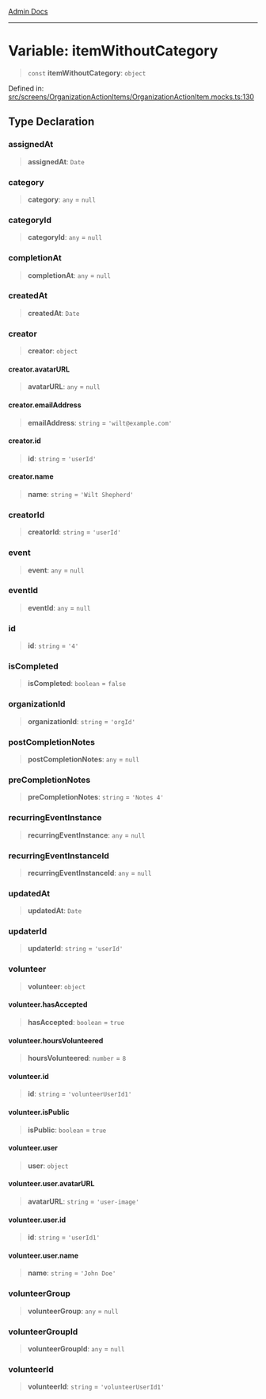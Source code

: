 [Admin Docs](/)

***

# Variable: itemWithoutCategory

> `const` **itemWithoutCategory**: `object`

Defined in: [src/screens/OrganizationActionItems/OrganizationActionItem.mocks.ts:130](https://github.com/PalisadoesFoundation/talawa-admin/blob/main/src/screens/OrganizationActionItems/OrganizationActionItem.mocks.ts#L130)

## Type Declaration

### assignedAt

> **assignedAt**: `Date`

### category

> **category**: `any` = `null`

### categoryId

> **categoryId**: `any` = `null`

### completionAt

> **completionAt**: `any` = `null`

### createdAt

> **createdAt**: `Date`

### creator

> **creator**: `object`

#### creator.avatarURL

> **avatarURL**: `any` = `null`

#### creator.emailAddress

> **emailAddress**: `string` = `'wilt@example.com'`

#### creator.id

> **id**: `string` = `'userId'`

#### creator.name

> **name**: `string` = `'Wilt Shepherd'`

### creatorId

> **creatorId**: `string` = `'userId'`

### event

> **event**: `any` = `null`

### eventId

> **eventId**: `any` = `null`

### id

> **id**: `string` = `'4'`

### isCompleted

> **isCompleted**: `boolean` = `false`

### organizationId

> **organizationId**: `string` = `'orgId'`

### postCompletionNotes

> **postCompletionNotes**: `any` = `null`

### preCompletionNotes

> **preCompletionNotes**: `string` = `'Notes 4'`

### recurringEventInstance

> **recurringEventInstance**: `any` = `null`

### recurringEventInstanceId

> **recurringEventInstanceId**: `any` = `null`

### updatedAt

> **updatedAt**: `Date`

### updaterId

> **updaterId**: `string` = `'userId'`

### volunteer

> **volunteer**: `object`

#### volunteer.hasAccepted

> **hasAccepted**: `boolean` = `true`

#### volunteer.hoursVolunteered

> **hoursVolunteered**: `number` = `8`

#### volunteer.id

> **id**: `string` = `'volunteerUserId1'`

#### volunteer.isPublic

> **isPublic**: `boolean` = `true`

#### volunteer.user

> **user**: `object`

#### volunteer.user.avatarURL

> **avatarURL**: `string` = `'user-image'`

#### volunteer.user.id

> **id**: `string` = `'userId1'`

#### volunteer.user.name

> **name**: `string` = `'John Doe'`

### volunteerGroup

> **volunteerGroup**: `any` = `null`

### volunteerGroupId

> **volunteerGroupId**: `any` = `null`

### volunteerId

> **volunteerId**: `string` = `'volunteerUserId1'`
